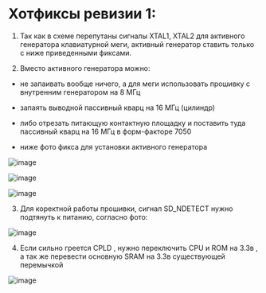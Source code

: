 # Хотфиксы ревизии 1:

1) Так как в схеме перепутаны сигналы XTAL1, XTAL2 для активного генератора клавиатурной меги, 
активный генератор ставить только с ниже приведенными фиксами.

2) Вместо активного генератора можно: 

- не запаивать вообще ничего, а для меги использовать прошивку с внутренним генератором на 8 МГц
- запаять выводной пассивный кварц на 16 МГц (цилиндр)
- либо отрезать питающую контактную площадку и поставить туда пассивный кварц на 16 МГц в форм-факторе 7050

- ниже фото фикса для установки активного генератора

![image](https://github.com/andykarpov/buryak-pi-2020/raw/master/docs/photos/hotfixes-rev1/passive_16mhz_crystal_cylinder.jpg)

![image](https://github.com/andykarpov/buryak-pi-2020/raw/master/docs/photos/hotfixes-rev1/mod_for_7050_passive_crystal.jpg)

![image](https://github.com/andykarpov/buryak-pi-2020/raw/master/docs/photos/hotfixes-rev1/passive_16mhz_crystal_7050.jpg)

3) Для коректной работы прошивки, сигнал SD_NDETECT нужно подтянуть к питанию, согласно фото:

![image](https://github.com/andykarpov/buryak-pi-2020/raw/master/docs/photos/hotfixes-rev1/sd_ndetect_pullup.jpg)

4) Если сильно греется CPLD , нужно переключить CPU и ROM на 3.3в , а так же перевести основную SRAM на 3.3в существующей перемычкой

![image](https://github.com/andykarpov/buryak-pi-2020/raw/master/docs/photos/hotfixes-rev1/Fix_for_hot_CPLD.jpg)
